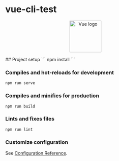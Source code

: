 # vue-cli-test
<p align="center"><a href="https://cli.vuejs.org/" target="_blank" rel="noopener noreferrer"><img width="100" src="src\assets" alt="Vue logo"></a></p>
## Project setup
```
npm install
```

### Compiles and hot-reloads for development
```
npm run serve
```

### Compiles and minifies for production
```
npm run build
```

### Lints and fixes files
```
npm run lint
```

### Customize configuration
See [Configuration Reference](https://cli.vuejs.org/config/).
